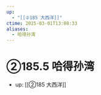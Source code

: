 ```yaml
---
up:
  - "[[②185 大西洋]]"
ctime: 2025-03-01T13:08:33
aliases:
  - 哈得孙湾
---
```


# ②185.5 哈得孙湾

- up: [[②185 大西洋]]

